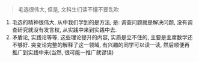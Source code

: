 > 毛选很伟大, 但是, 文科生们读不懂不要乱吹

1. 毛选的精神很伟大, 从中我们学到的是方法, 是: 调查问题就是解决问题, 没有调查研究就没有发言权, 从实践中来到实践中去.
2. 矛盾论, 实践论等等, 这些理论提升的内容, 实质是立不住的, 主要是主席数学还不够好. 突变论完整的解释了这一领域, 有兴趣的同学可以读一读, 然后顺便再推广到实践中来(当然, 很可能一推广就谬误)
